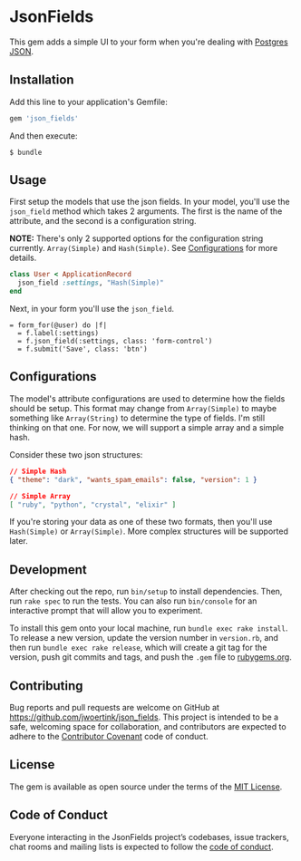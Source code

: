 # JsonFields

This gem adds a simple UI to your form when you're dealing with [Postgres JSON](https://www.postgresql.org/docs/9.6/static/datatype-json.html). 


## Installation

Add this line to your application's Gemfile:

```ruby
gem 'json_fields'
```

And then execute:

    $ bundle


## Usage

First setup the models that use the json fields. In your model, you'll use the `json_field` method which takes 2 arguments. 
The first is the name of the attribute, and the second is a configuration string. 

**NOTE:** There's only 2 supported options for the configuration string currently. `Array(Simple)` and `Hash(Simple)`. See [Configurations](#configurations) for more details.

```ruby
class User < ApplicationRecord
  json_field :settings, "Hash(Simple)"
end
```

Next, in your form you'll use the `json_field`.

```
= form_for(@user) do |f|
  = f.label(:settings)
  = f.json_field(:settings, class: 'form-control')
  = f.submit('Save', class: 'btn')
```


## Configurations

The model's attribute configurations are used to determine how the fields should be setup. This format may change from `Array(Simple)` to maybe something like `Array(String)` to determine the type of fields. I'm still thinking on that one. For now, we will support a simple array and a simple hash.

Consider these two json structures:

```json
// Simple Hash
{ "theme": "dark", "wants_spam_emails": false, "version": 1 }

// Simple Array
[ "ruby", "python", "crystal", "elixir" ]
```

If you're storing your data as one of these two formats, then you'll use `Hash(Simple)` or `Array(Simple)`. More complex structures will be supported later. 


## Development

After checking out the repo, run `bin/setup` to install dependencies. Then, run `rake spec` to run the tests. You can also run `bin/console` for an interactive prompt that will allow you to experiment.

To install this gem onto your local machine, run `bundle exec rake install`. To release a new version, update the version number in `version.rb`, and then run `bundle exec rake release`, which will create a git tag for the version, push git commits and tags, and push the `.gem` file to [rubygems.org](https://rubygems.org).

## Contributing

Bug reports and pull requests are welcome on GitHub at https://github.com/jwoertink/json_fields. This project is intended to be a safe, welcoming space for collaboration, and contributors are expected to adhere to the [Contributor Covenant](http://contributor-covenant.org) code of conduct.

## License

The gem is available as open source under the terms of the [MIT License](http://opensource.org/licenses/MIT).

## Code of Conduct

Everyone interacting in the JsonFields project’s codebases, issue trackers, chat rooms and mailing lists is expected to follow the [code of conduct](https://github.com/jwoertink/json_fields/blob/master/CODE_OF_CONDUCT.md).
